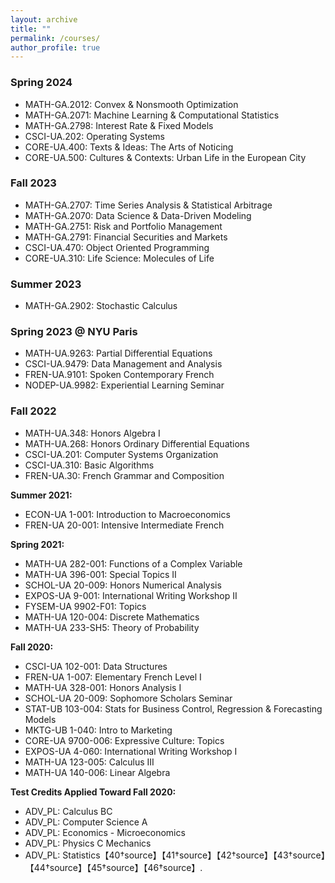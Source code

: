 ```yaml
---
layout: archive
title: ""
permalink: /courses/
author_profile: true
---
```


### Spring 2024
- MATH-GA.2012: Convex & Nonsmooth Optimization
- MATH-GA.2071: Machine Learning & Computational Statistics
- MATH-GA.2798: Interest Rate & Fixed Models
- CSCI-UA.202: Operating Systems
- CORE-UA.400: Texts & Ideas: The Arts of Noticing
- CORE-UA.500: Cultures & Contexts: Urban Life in the European City <br>
### Fall 2023
- MATH-GA.2707: Time Series Analysis & Statistical Arbitrage
- MATH-GA.2070: Data Science & Data-Driven Modeling
- MATH-GA.2751: Risk and Portfolio Management
- MATH-GA.2791: Financial Securities and Markets
- CSCI-UA.470: Object Oriented Programming
- CORE-UA.310: Life Science: Molecules of Life<br>
### Summer 2023
- MATH-GA.2902: Stochastic Calculus<br>
### Spring 2023 @ NYU Paris
- MATH-UA.9263: Partial Differential Equations
- CSCI-UA.9479: Data Management and Analysis
- FREN-UA.9101: Spoken Contemporary French
- NODEP-UA.9982: Experiential Learning Seminar<br>
### Fall 2022
- MATH-UA.348: Honors Algebra I
- MATH-UA.268: Honors Ordinary Differential Equations
- CSCI-UA.201: Computer Systems Organization
- CSCI-UA.310: Basic Algorithms
- FREN-UA.30: French Grammar and Composition

**Summer 2021:**
- ECON-UA 1-001: Introduction to Macroeconomics
- FREN-UA 20-001: Intensive Intermediate French

**Spring 2021:**
- MATH-UA 282-001: Functions of a Complex Variable
- MATH-UA 396-001: Special Topics II
- SCHOL-UA 20-009: Honors Numerical Analysis
- EXPOS-UA 9-001: International Writing Workshop II
- FYSEM-UA 9902-F01: Topics
- MATH-UA 120-004: Discrete Mathematics
- MATH-UA 233-SH5: Theory of Probability

**Fall 2020:**
- CSCI-UA 102-001: Data Structures
- FREN-UA 1-007: Elementary French Level I
- MATH-UA 328-001: Honors Analysis I
- SCHOL-UA 20-009: Sophomore Scholars Seminar
- STAT-UB 103-004: Stats for Business Control, Regression & Forecasting Models
- MKTG-UB 1-040: Intro to Marketing
- CORE-UA 9700-006: Expressive Culture: Topics
- EXPOS-UA 4-060: International Writing Workshop I
- MATH-UA 123-005: Calculus III
- MATH-UA 140-006: Linear Algebra

**Test Credits Applied Toward Fall 2020:**
- ADV_PL: Calculus BC
- ADV_PL: Computer Science A
- ADV_PL: Economics - Microeconomics
- ADV_PL: Physics C Mechanics
- ADV_PL: Statistics【40†source】【41†source】【42†source】【43†source】【44†source】【45†source】【46†source】.
